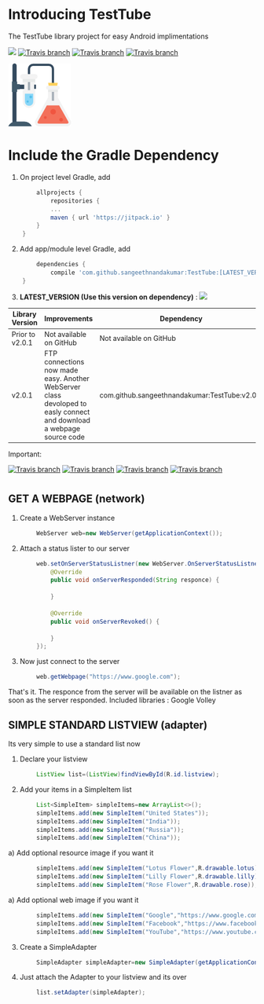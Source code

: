 # Introducing TestTube
The TestTube library project for easy Android implimentations

[![](https://jitpack.io/v/sangeethnandakumar/TestTube.svg)](https://jitpack.io/#sangeethnandakumar/TestTube)
[![Travis branch](https://img.shields.io/badge/devolopment-android%20studio-brightgreen.svg)]()
[![Travis branch](https://img.shields.io/badge/package-bullyfox.sangeeth.testube-blue.svg)]()
[![Travis branch](https://img.shields.io/badge/year-2017-red.svg)]()

![TestTube Logo](https://github.com/sangeethnandakumar/TestTube/blob/master/logo.png)

# Include the Gradle Dependency
1. On project level Gradle, add
```gradle
        allprojects {
	        repositories {
			...
			maven { url 'https://jitpack.io' }
		}
	}
```
2. Add app/module level Gradle, add
```gradle
        dependencies {
	        compile 'com.github.sangeethnandakumar:TestTube:[LATEST_VERSION]' 
	}
```
3. **LATEST_VERSION (Use this version on dependency)** : [![](https://jitpack.io/v/sangeethnandakumar/TestTube.svg)](https://jitpack.io/#sangeethnandakumar/TestTube)

Library Version | Improvements | Dependency
------------ | ------------- | -------------
Prior to v2.0.1 | Not available on GitHub | Not available on GitHub
v2.0.1 | FTP connections now made easy. Another WebServer class devoloped to easly connect and download a webpage source code | com.github.sangeethnandakumar:TestTube:v2.0.1

Important:

[![Travis branch](https://img.shields.io/badge/compiled%20sdk-25-brightgreen.svg)]()
[![Travis branch](https://img.shields.io/badge/min%20sdk-18-brightgreen.svg)]()
[![Travis branch](https://img.shields.io/badge/target%20sdk-25-brightgreen.svg)]()
[![Travis branch](https://img.shields.io/badge/min%20android%20OS-Android%204.3%20Jellybean-brightgreen.svg)]()

#

## GET A WEBPAGE (network)
1. Create a WebServer instance
```java
        WebServer web=new WebServer(getApplicationContext());
```
2. Attach a status lister to our server
```java
        web.setOnServerStatusListner(new WebServer.OnServerStatusListner() {
            @Override
            public void onServerResponded(String responce) {
            
            }

            @Override
            public void onServerRevoked() {

            }
        });
```
3. Now just connect to the server
```java
        web.getWebpage("https://www.google.com");
```
That's it. The responce from the server will be available on the listner as soon as the server responded.
Included libraries : Google Volley

## SIMPLE STANDARD LISTVIEW (adapter)
Its very simple to use a standard list now
1. Declare your listview
```java
        ListView list=(ListView)findViewById(R.id.listview);
```
2. Add your items in a SimpleItem list
```java
        List<SimpleItem> simpleItems=new ArrayList<>();
        simpleItems.add(new SimpleItem("United States"));
        simpleItems.add(new SimpleItem("India"));
        simpleItems.add(new SimpleItem("Russia"));
        simpleItems.add(new SimpleItem("China"));
```
a) Add optional resource image if you want it
```java
        simpleItems.add(new SimpleItem("Lotus Flower",R.drawable.lotus));
        simpleItems.add(new SimpleItem("Lilly Flower",R.drawable.lilly));
        simpleItems.add(new SimpleItem("Rose Flower",R.drawable.rose));
```
a) Add optional web image if you want it
```java
        simpleItems.add(new SimpleItem("Google","https://www.google.com/something.png"));
        simpleItems.add(new SimpleItem("Facebook","https://www.facebook.com/something.png"));
        simpleItems.add(new SimpleItem("YouTube","https://www.youtube.com/something.png"));   
```
3. Create a SimpleAdapter
```java
        SimpleAdapter simpleAdapter=new SimpleAdapter(getApplicationContext(),simpleItems, AdapterType.LISTVIEW);
```
4. Just attach the Adapter to your listview and its over
```java
        list.setAdapter(simpleAdapter);
```
